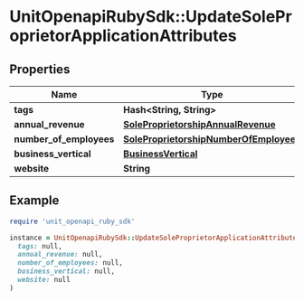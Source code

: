 # UnitOpenapiRubySdk::UpdateSoleProprietorApplicationAttributes

## Properties

| Name | Type | Description | Notes |
| ---- | ---- | ----------- | ----- |
| **tags** | **Hash&lt;String, String&gt;** |  | [optional] |
| **annual_revenue** | [**SoleProprietorshipAnnualRevenue**](SoleProprietorshipAnnualRevenue.md) |  | [optional] |
| **number_of_employees** | [**SoleProprietorshipNumberOfEmployees**](SoleProprietorshipNumberOfEmployees.md) |  | [optional] |
| **business_vertical** | [**BusinessVertical**](BusinessVertical.md) |  | [optional] |
| **website** | **String** |  | [optional] |

## Example

```ruby
require 'unit_openapi_ruby_sdk'

instance = UnitOpenapiRubySdk::UpdateSoleProprietorApplicationAttributes.new(
  tags: null,
  annual_revenue: null,
  number_of_employees: null,
  business_vertical: null,
  website: null
)
```


